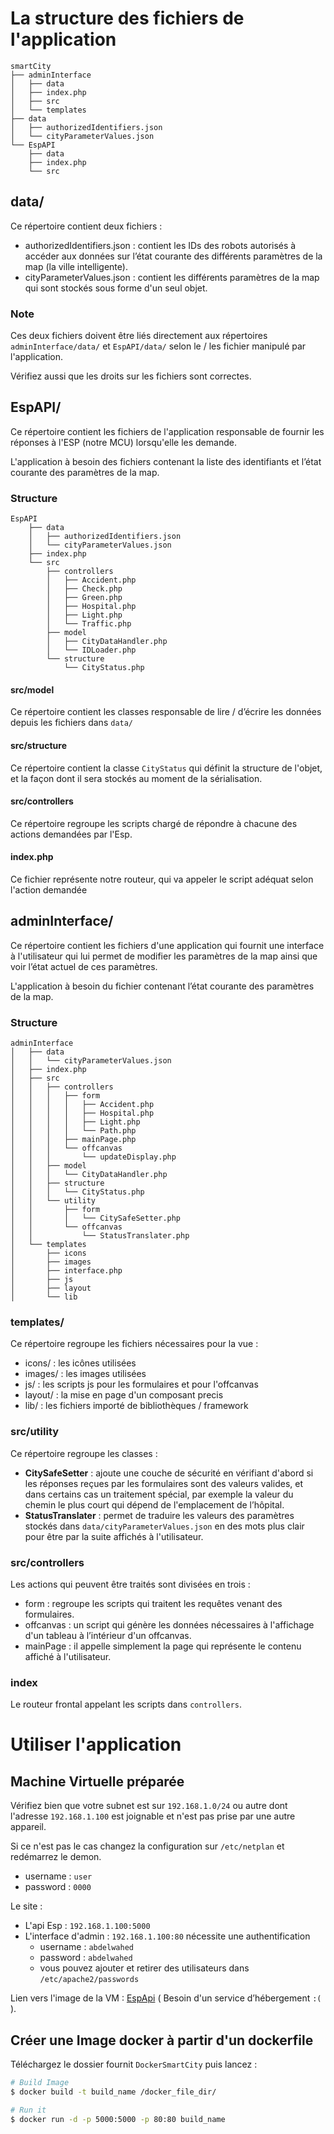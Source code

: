 
# La structure des fichiers de l'application

```
smartCity
├── adminInterface
│   ├── data
│   ├── index.php
│   ├── src
│   └── templates
├── data
│   ├── authorizedIdentifiers.json
│   └── cityParameterValues.json
└── EspAPI
    ├── data
    ├── index.php
    └── src

```

## data/

Ce répertoire contient deux fichiers :

- authorizedIdentifiers.json : contient les IDs des robots autorisés à accéder aux données sur l’état courante des différents paramètres de la map (la ville intelligente).
- cityParameterValues.json : contient les différents paramètres de la map qui sont stockés sous forme d'un seul objet.

### Note

Ces deux fichiers doivent être liés directement aux répertoires `adminInterface/data/` et 
`EspAPI/data/` selon le / les fichier manipulé par l'application.

Vérifiez aussi que les droits sur les fichiers sont correctes.

## EspAPI/

Ce répertoire contient les fichiers de l'application responsable de fournir les réponses à l'ESP (notre MCU) lorsqu'elle les demande.

L'application à besoin des fichiers contenant la liste des identifiants et l’état courante des paramètres de la map.

### Structure

```
EspAPI
    ├── data
    │   ├── authorizedIdentifiers.json
    │   └── cityParameterValues.json
    ├── index.php
    └── src
        ├── controllers
        │   ├── Accident.php
        │   ├── Check.php
        │   ├── Green.php
        │   ├── Hospital.php
        │   ├── Light.php
        │   └── Traffic.php
        ├── model
        │   ├── CityDataHandler.php
        │   └── IDLoader.php
        └── structure
            └── CityStatus.php
```

#### src/model

Ce répertoire contient les classes responsable de lire / d’écrire les données depuis les fichiers dans `data/`

#### src/structure

Ce répertoire contient la classe `CityStatus` qui définit la structure de l'objet, et la façon dont il sera stockés au moment de la sérialisation.

#### src/controllers

Ce répertoire regroupe les scripts chargé de répondre à chacune des actions demandées par l'Esp.

#### index.php

Ce fichier représente notre routeur, qui va appeler le script adéquat selon l'action demandée

## adminInterface/

Ce répertoire contient les fichiers d'une application qui fournit une interface à l'utilisateur qui lui permet de modifier les paramètres de la map ainsi que voir l’état actuel de ces paramètres. 

L'application à besoin du fichier contenant l’état courante des paramètres de la map.

### Structure

```
adminInterface
│   ├── data
│   │   └── cityParameterValues.json
│   ├── index.php
│   ├── src
│   │   ├── controllers
│   │   │   ├── form
│   │   │   │   ├── Accident.php
│   │   │   │   ├── Hospital.php
│   │   │   │   ├── Light.php
│   │   │   │   └── Path.php
│   │   │   ├── mainPage.php
│   │   │   └── offcanvas
│   │   │       └── updateDisplay.php
│   │   ├── model
│   │   │   └── CityDataHandler.php
│   │   ├── structure
│   │   │   └── CityStatus.php
│   │   └── utility
│   │       ├── form
│   │       │   └── CitySafeSetter.php
│   │       └── offcanvas
│   │           └── StatusTranslater.php
│   └── templates
│       ├── icons
│       ├── images
│       ├── interface.php
│       ├── js
│       ├── layout
│       └── lib
```

### templates/

Ce répertoire regroupe les fichiers nécessaires pour la vue :
- icons/ : les icônes utilisées
- images/ : les images utilisées
- js/ : les scripts js pour les formulaires et pour l'offcanvas
- layout/ : la mise en page d'un composant precis
- lib/ : les fichiers importé de bibliothèques / framework

### src/utility

Ce répertoire regroupe les classes :

- **CitySafeSetter** : ajoute une couche de sécurité en vérifiant d'abord si les réponses reçues par les formulaires sont des valeurs valides, et dans certains cas un traitement spécial, par exemple la valeur du chemin le plus court qui dépend de l'emplacement de l’hôpital.
- **StatusTranslater** : permet de traduire les valeurs des paramètres stockés dans `data/cityParameterValues.json`  en des mots plus clair pour être par la suite affichés à l'utilisateur.

### src/controllers

Les actions qui peuvent être traités sont divisées en trois :

- form : regroupe les scripts qui traitent les requêtes venant des formulaires.
- offcanvas : un script qui génère les données nécessaires à l'affichage d'un tableau à l’intérieur d'un offcanvas.
- mainPage : il appelle simplement la page qui représente le contenu affiché à l'utilisateur.

### index

Le routeur frontal appelant les scripts dans `controllers`.

# Utiliser l'application

## Machine Virtuelle préparée

Vérifiez  bien que votre subnet est sur `192.168.1.0/24` ou autre dont l'adresse `192.168.1.100` est joignable et n'est pas prise par une autre appareil.

Si ce n'est pas le cas changez la configuration sur `/etc/netplan` et redémarrez le demon. 

- username : `user`
- password : `0000`

Le site :

- L'api Esp : `192.168.1.100:5000`
- L'interface d'admin : `192.168.1.100:80` nécessite une authentification
	- username : `abdelwahed`
	- password : `abdelwahed`
	- vous pouvez ajouter et retirer des utilisateurs dans `/etc/apache2/passwords`

Lien vers l'image de la VM : [EspApi]() ( Besoin d'un service d’hébergement `:(` ).

## Créer une Image docker à partir d'un dockerfile

Téléchargez le dossier fournit `DockerSmartCity`  puis lancez :

```Bash
# Build Image
$ docker build -t build_name /docker_file_dir/

# Run it
$ docker run -d -p 5000:5000 -p 80:80 build_name
```












